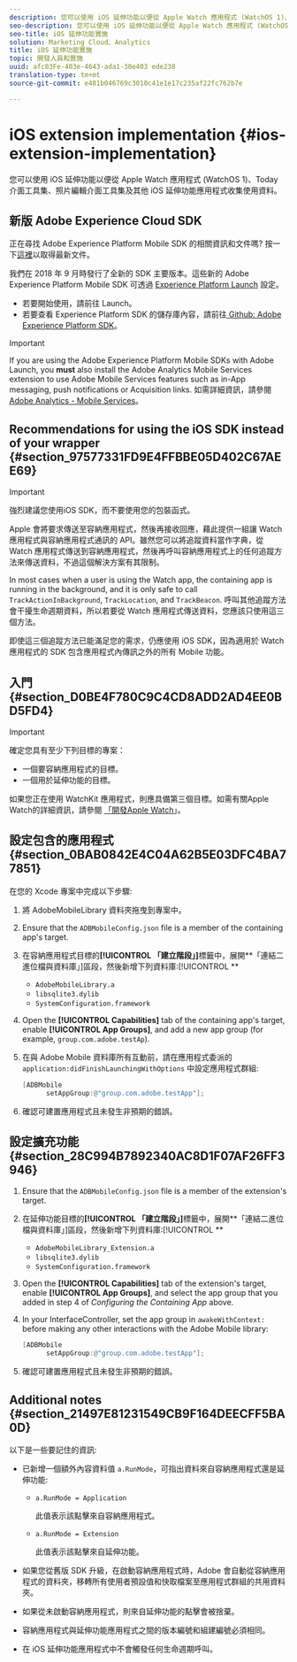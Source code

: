 ```yaml
---
description: 您可以使用 iOS 延伸功能以便從 Apple Watch 應用程式 (WatchOS 1)、Today 介面工具集、照片編輯介面工具集及其他 iOS 延伸功能應用程式收集使用資料。
seo-description: 您可以使用 iOS 延伸功能以便從 Apple Watch 應用程式 (WatchOS 1)、Today 介面工具集、照片編輯介面工具集及其他 iOS 延伸功能應用程式收集使用資料。
seo-title: iOS 延伸功能實施
solution: Marketing Cloud、Analytics
title: iOS 延伸功能實施
topic: 開發人員和實施
uuid: afc03Fe-403e-4643-ada1-30e403 ede238
translation-type: tm+mt
source-git-commit: e481b046769c3010c41e1e17c235af22fc762b7e

---
```



# iOS extension implementation {#ios-extension-implementation}

您可以使用 iOS 延伸功能以便從 Apple Watch 應用程式 (WatchOS 1)、Today 介面工具集、照片編輯介面工具集及其他 iOS 延伸功能應用程式收集使用資料。

## 新版 Adobe Experience Cloud SDK

正在尋找 Adobe Experience Platform Mobile SDK 的相關資訊和文件嗎? 按一下[這裡](https://aep-sdks.gitbook.io/docs/)以取得最新文件。

我們在 2018 年 9 月時發行了全新的 SDK 主要版本。這些新的 Adobe Experience Platform Mobile SDK 可透過 [Experience Platform Launch](https://www.adobe.com/experience-platform/launch.html) 設定。

* 若要開始使用，請前往 Launch。
* 若要查看 Experience Platform SDK 的儲存庫內容，請前往[ Github: Adobe Experience Platform SDK](https://github.com/Adobe-Marketing-Cloud/acp-sdks)。

>[!IMPORTANT]
>
> If you are using the Adobe Experience Platform Mobile SDKs with Adobe Launch, you **must** also install the Adobe Analytics Mobile Services extension to use Adobe Mobile Services features such as in-App messaging, push notifications or Acquisition links. 如需詳細資訊，請參閱 [Adobe Analytics - Mobile Services](https://aep-sdks.gitbook.io/docs/using-mobile-extensions/adobe-analytics-mobile-services)。

## Recommendations for using the iOS SDK instead of your wrapper {#section_97577331FD9E4FFBBE05D402C67AEE69}

>[!IMPORTANT]
>
>強烈建議您使用iOS SDK，而不要使用您的包裝函式。

Apple 會將要求傳送至容納應用程式，然後再接收回應，藉此提供一組讓 Watch 應用程式與容納應用程式通訊的 API。雖然您可以將追蹤資料當作字典，從 Watch 應用程式傳送到容納應用程式，然後再呼叫容納應用程式上的任何追蹤方法來傳送資料，不過這個解決方案有其限制。

In most cases when a user is using the Watch app, the containing app is running in the background, and it is only safe to call `TrackActionInBackground`, `TrackLocation`, and `TrackBeacon`. 呼叫其他追蹤方法會干擾生命週期資料，所以若要從 Watch 應用程式傳送資料，您應該只使用這三個方法。

即使這三個追蹤方法已能滿足您的需求，仍應使用 iOS SDK，因為適用於 Watch 應用程式的 SDK 包含應用程式內傳訊之外的所有 Mobile 功能。

## 入門 {#section_D0BE4F780C9C4CD8ADD2AD4EE0BD5FD4}

>[!IMPORTANT]
>
>確定您具有至少下列目標的專案：
>
>* 一個要容納應用程式的目標。
>* 一個用於延伸功能的目標。
>



如果您正在使用 WatchKit 應用程式，則應具備第三個目標。如需有關Apple Watch的詳細資訊，請參閱 [「開發Apple Watch](https://developer.apple.com/library/ios/documentation/General/Conceptual/WatchKitProgrammingGuide/index.html#//apple_ref/doc/uid/TP40014969-CH8-SW1)」。

## 設定包含的應用程式 {#section_0BAB0842E4C04A62B5E03DFC4BA77851}

在您的 Xcode 專案中完成以下步驟:

1. 將 AdobeMobileLibrary 資料夾拖曳到專案中。
1. Ensure that the `ADBMobileConfig.json` file is a member of the containing app's target.
1. 在容納應用程式目標的&#x200B;**[!UICONTROL 「建立階段」]**&#x200B;標籤中，展開&#x200B;**「連結二進位檔與資料庫」]區段，然後新增下列資料庫:[!UICONTROL **

   * `AdobeMobileLibrary.a`
   * `libsqlite3.dylib`
   * `SystemConfiguration.framework`

1. Open the **[!UICONTROL Capabilities]** tab of the containing app's target, enable **[!UICONTROL App Groups]**, and add a new app group (for example, `group.com.adobe.testAp`).

1. 在與 Adobe Mobile 資料庫所有互動前，請在應用程式委派的 `application:didFinishLaunchingWithOptions` 中設定應用程式群組:

   ```objective-c
   [ADBMobile 
         setAppGroup:@"group.com.adobe.testApp"];
   ```

1. 確認可建置應用程式且未發生非預期的錯誤。

## 設定擴充功能 {#section_28C994B7892340AC8D1F07AF26FF3946}

1. Ensure that the `ADBMobileConfig.json` file is a member of the extension's target.
1. 在延伸功能目標的&#x200B;**[!UICONTROL 「建立階段」]**&#x200B;標籤中，展開&#x200B;**「連結二進位檔與資料庫」]區段，然後新增下列資料庫:[!UICONTROL **

   * `AdobeMobileLibrary_Extension.a`
   * `libsqlite3.dylib`
   * `SystemConfiguration.framework`

1. Open the **[!UICONTROL Capabilities]** tab of the extension's target, enable **[!UICONTROL App Groups]**, and select the app group that you added in step 4 of *Configuring the Containing App* above.

1. In your InterfaceController, set the app group in `awakeWithContext:` before making any other interactions with the Adobe Mobile library:

   ```objective-c
   [ADBMobile 
         setAppGroup:@"group.com.adobe.testApp"];
   ```

1. 確認可建置應用程式且未發生非預期的錯誤。

## Additional notes {#section_21497E81231549CB9F164DEECFF5BA0D}

以下是一些要記住的資訊:

* 已新增一個額外內容資料值 `a.RunMode`，可指出資料來自容納應用程式還是延伸功能:

   * `a.RunMode = Application`

      此值表示該點擊來自容納應用程式。
   * `a.RunMode = Extension`

      此值表示該點擊來自延伸功能。

* 如果您從舊版 SDK 升級，在啟動容納應用程式時，Adobe 會自動從容納應用程式的資料夾，移轉所有使用者預設值和快取檔案至應用程式群組的共用資料夾。
* 如果從未啟動容納應用程式，則來自延伸功能的點擊會被捨棄。
* 容納應用程式與延伸功能應用程式之間的版本編號和組建編號必須相同。
* 在 iOS 延伸功能應用程式中不會觸發任何生命週期呼叫。

